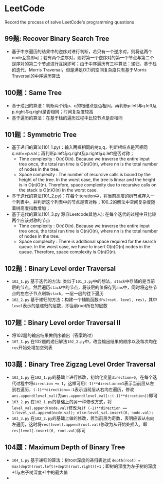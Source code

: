 # LeetCode
Record the process of solve LeetCode's programming questions  

## 99题: Recover Binary Search Tree
+ 基于中序遍历的结果中的逆序对进行判断，若只有一个逆序对，则将这两个node互换即可；若有两个逆序对，则将第一个逆序对的第一个节点与第二个逆序对的第二个节点进行互换即可；由于中序遍历有三种算法：递归、基于栈的迭代、Morris Traversal，但是满足O(1)的空间复杂度只有基于Morris Traversal的中序遍历算法  

## 100题：Same Tree
+ 基于递归的算法：判断两个树p、q的根结点是否相同，再判断p.left与q.left及p.right与q.right是否相同；时间复杂度较高
+ 基于遍历的算法：在基于栈的遍历过程中比较节点是否相同 

## 101题：Symmetric Tree  
+ 基于递归的算法(101_1.py)：输入两棵相同的树p,q，判断根结点是否相同q.val==p.val；再判断p.left与q.right及p.right与q.left是否对称； 
  + Time complexity : O(n)O(n). Because we traverse the entire input tree once, the total run time is O(n)O(n), where nn is the total number of nodes in the tree.  
  + Space complexity : The number of recursive calls is bound by the height of the tree. In the worst case, the tree is linear and the height is in O(n)O(n). Therefore, space complexity due to recursive calls on the stack is O(n)O(n) in the worst case.  
+ 基于迭代的算法(101_2.py)：在每个iteration中，将当前高度的树节点存入一个列表中，并判断这个列表中的节点是否对称；100_2的解法中空间复杂度随着树高度指数增加；  
+ 基于迭代的算法(101_3.py 源自Leetcode其他人): 在每个迭代的过程中只比较两个应该对称的节点  
  + Time complexity : O(n)O(n). Because we traverse the entire input tree once, the total run time is O(n)O(n), where nn is the total number of nodes in the tree.  
  + Space complexity : There is additional space required for the search queue. In the worst case, we have to insert O(n)O(n) nodes in the queue. Therefore, space complexity is O(n)O(n).  

## 102题：Binary Level order Traversal  
+ `102_1.py` 基于迭代的方法: 类似于`101_2.py`中的想法，`stack`中存储的是当前层的节点，然后遍历`stack`中的节点，将该层的值保存到`ans`中，同时将这些节点的左右子节点刷新`stack`，一层一层的往下遍历  
+ `102_2.py` 基于递归的方法：构建一个辅助函数`dfs(root, level, res)`，其中`level`表示的是递归的层数，即当前root所在的层数

## 107题：Binary Level order Traversal II  
+ 将102题的输出结果做倒序输出（答案略过）
+ `107_1.py` 在102题的递归解法`102_2.py`中，改变输出结果的顺序以及每次均在`res`开始处增加空列表  

## 103题：Binary Tree Zigzag Level Order Traversal  
+ `103_1.py` 在`102_1.py`的基础上进行修改，初始化变量`direction=0`，在每个迭代过程中将`direction += 1`，这样可用`(-1)**direction==1`表示当前层从左到右遍历，`(-1)**direction==-1`表示当前层从右向左遍历，修改`ans.append(level_val)`为`ans.append(level_val[::(-1)**direction])`即可  
+ `103_2.py` 在`102_1.py`的基础上的另一种修改方式，将`level_val.append(node.val)`修改为`if (-1)**direction == 1:level_val.append(node.val); else:level_val.insert(0, node.val);`
+ `103_3.py` 在`102_2.py`的基础上做的修改，若当前层为奇数，表明应该从右向左遍历，这时将`res[level].append(root.val)`修改为从开始处插入，即`res[level].insert(0, root.val)`即可

## 104题：Maximum Depth of Binary Tree
+ `104_1.py` 基于递归的算法：树root深度的递归表达式 `depth(root) = max(depth(root.left)+depth(root.right))+1`；即树的深度为左子树的深度+1与右子树深度+1中的最大值  
+
